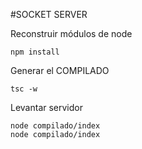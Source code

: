 #SOCKET SERVER

Reconstruir módulos de node

```
npm install
```

Generar el COMPILADO

```
tsc -w
```

Levantar servidor

```
node compilado/index
node compilado/index
```
